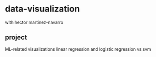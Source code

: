 # data-visualization
with hector martinez-navarro

## project
ML-related visualizations
linear regression and
logistic regression vs svm
